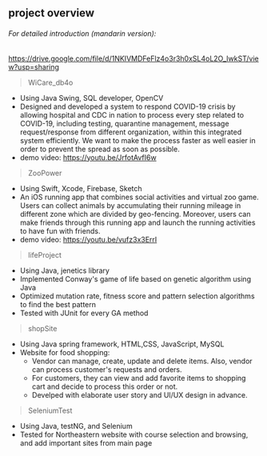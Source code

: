 ## project overview
###### For  detailed introduction (mandarin version):  
https://drive.google.com/file/d/1NKIVMDFeFlz4o3r3h0xSL4oL2O_IwkST/view?usp=sharing

> WiCare_db4o

- Using Java Swing, SQL developer, OpenCV
- Designed and developed a system to respond COVID-19 crisis by allowing hospital and CDC in nation to process every step related to COVID-19, including testing, quarantine management, message request/response from different organization, within this integrated system efficiently. We want to make the process faster as well easier in order to prevent the spread as soon as possible.
- demo video: https://youtu.be/JrfotAvfI6w

> ZooPower

- Using Swift, Xcode, Firebase, Sketch
- An iOS running app that combines social activities and virtual zoo game. Users can collect animals by accumulating their running mileage in different zone which are divided by geo-fencing. Moreover, users can make friends through this running app and launch the running activities to have fun with friends.
- demo video: https://youtu.be/vufz3x3ErrI

> lifeProject

- Using Java, jenetics library
- Implemented Conway's game of life based on genetic algorithm using Java
- Optimized mutation rate, fitness score and pattern selection algorithms to find the best pattern
- Tested with JUnit for every GA method

> shopSite

- Using Java spring framework, HTML,CSS, JavaScript, MySQL
- Website for food shopping:
  - Vendor can manage, create, update and delete items. Also, vendor can process customer's requests and orders.
  - For customers, they can view and add favorite items to shopping cart and decide to process this order or not.
  - Develped with elaborate user story and UI/UX design in advance.

>SeleniumTest

- Using Java, testNG, and Selenium
- Tested for Northeastern website with course selection and browsing, and add important sites from main page 
